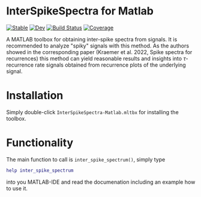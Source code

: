 # InterSpikeSpectra for Matlab

[![Stable](https://img.shields.io/badge/docs-stable-blue.svg)](https://hkraemer.github.io/InterSpikeSpectra-Matlab/stable)
[![Dev](https://img.shields.io/badge/docs-dev-blue.svg)](https://hkraemer.github.io/InterSpikeSpectra-Matlab/dev)
[![Build Status](https://github.com/hkraemer/InterSpikeSpectra-Matlab/actions/workflows/CI.yml/badge.svg?branch=main)](https://github.com/hkraemer/InterSpikeSpectra.jl/actions/workflows/CI.yml?query=branch%3Amain)
[![Coverage](https://codecov.io/gh/hkraemer/InterSpikeSpectra-Matlab/branch/main/graph/badge.svg)](https://codecov.io/gh/hkraemer/InterSpikeSpectra-Matlab)

A MATLAB toolbox for obtaining inter-spike spectra from signals. It is recommended to analyze "spiky" signals with 
this method. As the authors showed in the corresponding paper (Kraemer et al. 2022, Spike spectra for recurrences) 
this method can yield reasonable results and insights into $\tau$-recurrence rate signals obtained from 
recurrence plots of the underlying signal.

# Installation
Simply double-click `InterSpikeSpectra-Matlab.mltbx` for installing the toolbox.

# Functionality
The main function to call is `inter_spike_spectrum()`, simply type 
```matlab
help inter_spike_spectrum
```
into you MATLAB-IDE and read the documenation including an example how to use it.